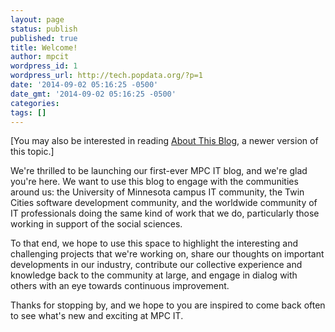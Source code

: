 ```yaml
---
layout: page
status: publish
published: true
title: Welcome!
author: mpcit
wordpress_id: 1
wordpress_url: http://tech.popdata.org/?p=1
date: '2014-09-02 05:16:25 -0500'
date_gmt: '2014-09-02 05:16:25 -0500'
categories:
tags: []
---
```

[You may also be interested in reading [About This Blog]({{site.url}}/info/), a newer version of this topic.]

We're thrilled to be launching our first-ever MPC IT blog, and we're glad you're here.  We want to use this blog to engage with the communities around us: the University of Minnesota campus IT community, the Twin Cities software development community, and the worldwide community of IT professionals doing the same kind of work that we do, particularly those working in support of the social sciences.

To that end, we hope to use this space to highlight the interesting and challenging projects that we're working on, share our thoughts on important developments in our industry, contribute our collective experience and knowledge back to the community at large, and engage in dialog with others with an eye towards continuous improvement.

Thanks for stopping by, and we hope to you are inspired to come back often to see what's new and exciting at MPC IT.

